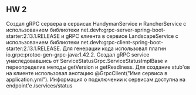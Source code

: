 ## HW 2

Создал gRPC сервера в сервисах HandymanService и RancherService с использованием библиотеки net.devh:grpc-server-spring-boot-starter:2.13.1.RELEASE и gRPC клиента в сервисе LandscapeService с использованием библиотеки net.devh:grpc-client-spring-boot-starter:2.13.1.RELEASE. 
Для генерации кода использовал плагин io.grpc:protoc-gen-grpc-java:1.42.2. 
Создал gRPC service унаследовавшись от ServiceStatusGrpc.ServiceStatusImplBase и переопределив методы getVersion и getReadiness.
Для создание stub'ов на клиенте использовал анотацию @GrpcClient("Имя сервиса в application.yml"). Информация о подключении к сервисам доступна на endpoint'е /services/status
